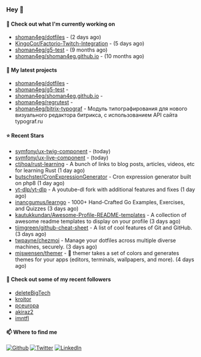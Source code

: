 ### Hey 👋

#### 👷 Check out what I'm currently working on

- [shoman4eg/dotfiles](https://github.com/shoman4eg/dotfiles) -  (2 days ago)
- [KingoCor/Factorio-Twitch-Integration](https://github.com/KingoCor/Factorio-Twitch-Integration) -  (5 days ago)
- [shoman4eg/g5-test](https://github.com/shoman4eg/g5-test) -  (9 months ago)
- [shoman4eg/shoman4eg.github.io](https://github.com/shoman4eg/shoman4eg.github.io) -  (10 months ago)

#### 🌱 My latest projects

- [shoman4eg/dotfiles](https://github.com/shoman4eg/dotfiles) - 
- [shoman4eg/g5-test](https://github.com/shoman4eg/g5-test) - 
- [shoman4eg/shoman4eg.github.io](https://github.com/shoman4eg/shoman4eg.github.io) - 
- [shoman4eg/regrutest](https://github.com/shoman4eg/regrutest) - 
- [shoman4eg/bitrix-typograf](https://github.com/shoman4eg/bitrix-typograf) - Модуль типографирования для нового визуального редактора битрикса, с использованием API сайта typograf.ru

#### ⭐ Recent Stars

- [symfony/ux-twig-component](https://github.com/symfony/ux-twig-component) -  (today)
- [symfony/ux-live-component](https://github.com/symfony/ux-live-component) -  (today)
- [ctjhoa/rust-learning](https://github.com/ctjhoa/rust-learning) - A bunch of links to blog posts, articles, videos, etc for learning Rust (1 day ago)
- [butschster/CronExpressionGenerator](https://github.com/butschster/CronExpressionGenerator) - Cron expression generator built on php8 (1 day ago)
- [yt-dlp/yt-dlp](https://github.com/yt-dlp/yt-dlp) - A youtube-dl fork with additional features and fixes (1 day ago)
- [inancgumus/learngo](https://github.com/inancgumus/learngo) - 1000&#43; Hand-Crafted Go Examples, Exercises, and Quizzes (3 days ago)
- [kautukkundan/Awesome-Profile-README-templates](https://github.com/kautukkundan/Awesome-Profile-README-templates) - A collection of awesome readme templates to display on your profile (3 days ago)
- [tiimgreen/github-cheat-sheet](https://github.com/tiimgreen/github-cheat-sheet) - A list of cool features of Git and GitHub. (3 days ago)
- [twpayne/chezmoi](https://github.com/twpayne/chezmoi) - Manage your dotfiles across multiple diverse machines, securely. (3 days ago)
- [mjswensen/themer](https://github.com/mjswensen/themer) - 🎨 themer takes a set of colors and generates themes for your apps (editors, terminals, wallpapers, and more). (4 days ago)

#### 👯 Check out some of my recent followers

- [deleteBigTech](https://github.com/deleteBigTech)
- [kroitor](https://github.com/kroitor)
- [pceuropa](https://github.com/pceuropa)
- [akiraz2](https://github.com/akiraz2)
- [imntfl](https://github.com/imntfl)


#### 📫 Where to find me
<p>
<a href="https://github.com/shoman4eg" target="_blank"><img alt="Github" src="https://img.shields.io/badge/GitHub-%2312100E.svg?&style=for-the-badge&logo=Github&logoColor=white" /></a>
<a href="https://twitter.com/shoman4eg" target="_blank"><img alt="Twitter" src="https://img.shields.io/badge/twitter-%231DA1F2.svg?&style=for-the-badge&logo=twitter&logoColor=white" /></a>
<a href="https://www.linkedin.com/in/artemdubinin/" target="_blank"><img alt="LinkedIn" src="https://img.shields.io/badge/linkedin-%230077B5.svg?&style=for-the-badge&logo=linkedin&logoColor=white" /></a>
</p>
